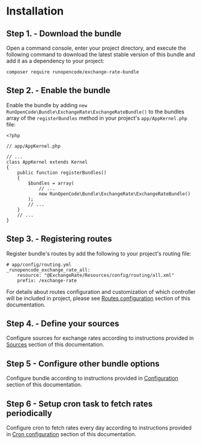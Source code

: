 Installation
============

## Step 1. - Download the bundle

Open a command console, enter your project directory, and execute the
following command to download the latest stable version of this bundle
and add it as a dependency to your project:

    composer require runopencode/exchange-rate-bundle

## Step 2. - Enable the bundle

Enable the bundle by adding `new RunOpenCode\Bundle\ExchangeRate\ExchangeRateBundle()`
to the bundles array of the `registerBundles` method in your project's
`app/AppKernel.php` file:

    <?php

    // app/AppKernel.php

    // ...
    class AppKernel extends Kernel
    {
        public function registerBundles()
        {
            $bundles = array(
                // ...
                new RunOpenCode\Bundle\ExchangeRate\ExchangeRateBundle()
            );
            // ...
        }
        // ...
    }

## Step 3. - Registering routes

Register bundle's routes by add the following to your project's routing file:

    # app/config/routing.yml
    _runopencode_exchange_rate_all:
        resource: "@ExchangeRate/Resources/config/routing/all.xml"
        prefix: /exchange-rate

For details about routes configuration and customization of which controller
will be included in project, please see [Routes configuration](routes-configuration.md)
section of this documentation.

## Step 4. - Define your sources

Configure sources for exchange rates according to instructions provided in [Sources](sources.md)
section of this documentation.

## Step 5 - Configure other bundle options

Configure bundle according to instructions provided in [Configuration](configuration.md)
section of this documentation.

## Step 6 - Setup cron task to fetch rates periodically

Configure cron to fetch rates every day according to instructions provided
in [Cron configuration](fetch-rates.md) section of this documentation.

